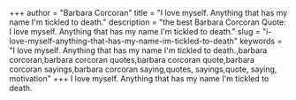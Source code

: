 +++
author = "Barbara Corcoran"
title = "I love myself. Anything that has my name I'm tickled to death."
description = "the best Barbara Corcoran Quote: I love myself. Anything that has my name I'm tickled to death."
slug = "i-love-myself-anything-that-has-my-name-im-tickled-to-death"
keywords = "I love myself. Anything that has my name I'm tickled to death.,barbara corcoran,barbara corcoran quotes,barbara corcoran quote,barbara corcoran sayings,barbara corcoran saying,quotes, sayings,quote, saying, motivation"
+++
I love myself. Anything that has my name I'm tickled to death.
